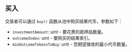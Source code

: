 ## 买入

交易者可以通过 `buy()` 函数从池中购买结果代币，参数如下：

  * `investmentAmount`: uint - 要花费的抵押品数量。
  * `outcomeIndex`: uint - 要购买的结果索引。
  * `minOutcomeTokensToBuy`: unit - 您期望接收的最小代币数量。
